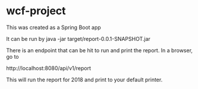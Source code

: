 # wcf-project

This was created as a Spring Boot app

It can be run by java -jar target/report-0.0.1-SNAPSHOT.jar

There is an endpoint that can be hit to run and print the report.  In a browser, go to 

http://localhost:8080/api/v1/report

This will run the report for 2018 and print to your default printer.